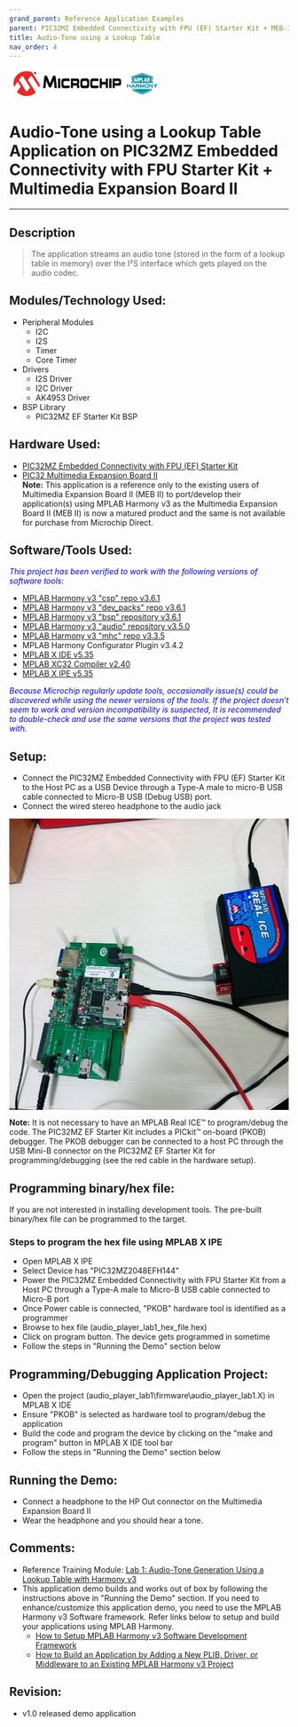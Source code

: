 ```yaml
---
grand_parent: Reference Application Examples
parent: PIC32MZ Embedded Connectivity with FPU (EF) Starter Kit + MEB-II Reference Application Examples
title: Audio-Tone using a Lookup Table
nav_order: 4
---
```

<img src = "images/microchip_logo.png">
<img src = "images/microchip_mplab_harmony_logo_small.png">

# Audio-Tone using a Lookup Table Application on PIC32MZ Embedded Connectivity with FPU Starter Kit + Multimedia Expansion Board II
-----

## Description

> The application streams an audio tone (stored in the form of a lookup table in memory) over the I²S interface which gets played on the audio codec.  
  
## Modules/Technology Used:

- Peripheral Modules  
	- I2C
	- I2S
	- Timer
	- Core Timer	
- Drivers
	- I2S Driver
	- I2C Driver	
	- AK4953 Driver	
- BSP Library
	- PIC32MZ EF Starter Kit BSP

## Hardware Used:

- [PIC32MZ Embedded Connectivity with FPU (EF) Starter Kit](http://www.microchip.com/Developmenttools/ProductDetails.aspx?PartNO=DM320007)   
- [PIC32 Multimedia Expansion Board II](https://www.microchip.com/DevelopmentTools/ProductDetails/DM320005-5)  
**Note:** This application is a reference only to the existing users of Multimedia Expansion Board II (MEB II) to port/develop their 
application(s) using MPLAB Harmony v3 as the Multimedia Expansion Board II (MEB II) is now a matured product and the same is not 
available for purchase from Microchip Direct.

## Software/Tools Used:
<span style="color:blue"> *This project has been verified to work with the following versions of software tools:*</span>  

 - [MPLAB Harmony v3 "csp" repo v3.6.1](https://github.com/Microchip-MPLAB-Harmony/csp/releases/tag/v3.6.1)
 - [MPLAB Harmony v3 "dev_packs" repo v3.6.1](https://github.com/Microchip-MPLAB-Harmony/dev_packs/releases/tag/v3.6.1)  
 - [MPLAB Harmony v3 "bsp" repository v3.6.1](https://github.com/Microchip-MPLAB-Harmony/bsp/releases/tag/v3.6.1)
 - [MPLAB Harmony v3 "audio" repository v3.5.0](https://github.com/Microchip-MPLAB-Harmony/audio/releases/tag/v3.5.0) 
 - [MPLAB Harmony v3 "mhc" repo v3.3.5](https://github.com/Microchip-MPLAB-Harmony/mhc/releases/tag/v3.3.5)   
 -  MPLAB Harmony Configurator Plugin v3.4.2 
 - [MPLAB X IDE v5.35](https://www.microchip.com/mplab/mplab-x-ide)
 - [MPLAB XC32 Compiler v2.40](https://www.microchip.com/mplab/compilers)
 - [MPLAB X IPE v5.35](https://www.microchip.com/mplab/mplab-integrated-programming-environment)  

<span style="color:blue"> *Because Microchip regularly update tools, occasionally issue(s) could be discovered while using the newer versions of the tools. If the project doesn’t seem to work and version incompatibility is suspected, It is recommended to double-check and use the same versions that the project was tested with.* </span>  

## Setup:  
- Connect the PIC32MZ Embedded Connectivity with FPU (EF) Starter Kit to the Host PC as a USB Device 
  through a Type-A male to micro-B USB cable connected to Micro-B USB (Debug USB) port.
- Connect the wired stereo headphone to the audio jack  
<img src = "images/hardware_setup.png" width="700" height="525" align="middle">
  
**Note:**
It is not necessary to have an MPLAB Real ICE™ to program/debug the code. The PIC32MZ EF Starter Kit 
includes a PICkit™ on-board (PKOB) debugger. The PKOB debugger can be connected to a host PC through 
the USB Mini-B connector on the PIC32MZ EF Starter Kit for programming/debugging 
(see the red cable in the hardware setup).  

## Programming binary/hex file:  
If you are not interested in installing development tools. The pre-built binary/hex file can be programmed to the target.
### Steps to program the hex file using MPLAB X IPE
- Open MPLAB X IPE
- Select Device has "PIC32MZ2048EFH144"
- Power the PIC32MZ Embedded Connectivity with FPU Starter Kit from a Host PC through a Type-A male to Micro-B USB cable connected to Micro-B port
- Once Power cable is connected, "PKOB" hardware tool is identified as a programmer
- Browse to hex file (audio_player_lab1_hex_file.hex)
- Click on program button. The device gets programmed in sometime
- Follow the steps in "Running the Demo" section below

## Programming/Debugging Application Project:
- Open the project (audio_player_lab1\firmware\audio_player_lab1.X) in MPLAB X IDE
- Ensure "PKOB" is selected as hardware tool to program/debug the application
- Build the code and program the device by clicking on the "make and program" button in MPLAB X IDE tool bar
- Follow the steps in "Running the Demo" section below

## Running the Demo:
- Connect a headphone to the HP Out connector on the Multimedia Expansion Board II
- Wear the headphone and you should hear a tone.

## Comments:
- Reference Training Module: [Lab 1: Audio-Tone Generation Using a Lookup Table with Harmony v3](https://microchipdeveloper.com/harmony3:audio-player-lab1)
- This application demo builds and works out of box by following the instructions above in "Running the Demo" section. If you need to enhance/customize this application demo, you need to use the MPLAB Harmony v3 Software framework. Refer links below to setup and build your applications using MPLAB Harmony. 
	- [How to Setup MPLAB Harmony v3 Software Development Framework](https://www.microchip.com/mymicrochip/filehandler.aspx?ddocname=en1000821) 
	- [How to Build an Application by Adding a New PLIB, Driver, or Middleware to an Existing MPLAB Harmony v3 Project](http://ww1.microchip.com/downloads/en/DeviceDoc/How_to_Build_Application_Adding_PLIB_%20Driver_or_Middleware%20_to_MPLAB_Harmony_v3Project_DS90003253A.pdf)  
	
## Revision: 
- v1.0 released demo application
